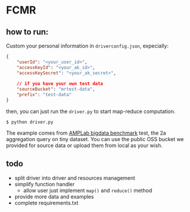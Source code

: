 # FCMR

## how to run:

Custom your personal information in `driverconfig.json`, expecially:

```json
{
    "userId": "<your_user_id>",
    "accessKeyId": "<your_ak_id>",
    "accessKeySecret": "<your_ak_secret>",
    
    // if you have your own test data
    "sourceBucket": "mrtest-data",
    "prefix": "test-data"
}

```

then, you can just run the `driver.py` to start map-reduce computation.

```
$ python driver.py
```

The example comes from [AMPLab bigdata benchmark](https://amplab.cs.berkeley.edu/benchmark/) test, the 2a aggregation query on tiny dataset. You can use the public OSS bucket we provided for source data or upload them from local as your wish.

## todo

- split driver into driver and resources management
- simplify function handler
    - allow user just implement `map()` and `reduce()` method
- provide more data and examples
- complete requirements.txt